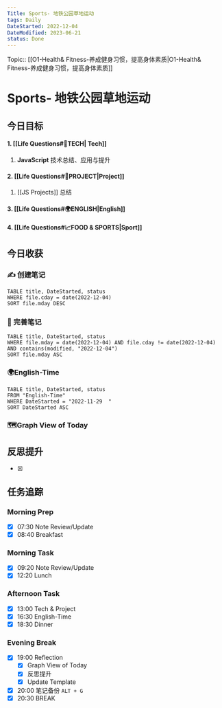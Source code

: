 ```yaml
---
Title: Sports- 地铁公园草地运动
tags: Daily
DateStarted: 2022-12-04
DateModified: 2023-06-21
status: Done
---
```

Topic:: [[O1-Health& Fitness-养成健身习惯，提高身体素质|O1-Health& Fitness-养成健身习惯，提高身体素质]]

# Sports- 地铁公园草地运动

## 今日目标

#### 1. [[Life Questions#🚀TECH| Tech]]

1. **JavaScript** 技术总结、应用与提升

#### 2. [[Life Questions#🚀PROJECT|Project]]

1. [[JS Projects]] 总结

#### 3. [[Life Questions#🌍ENGLISH|English]]

#### 4. [[Life Questions#📈FOOD & SPORTS|Sport]]

## 今日收获

### ✍️ 创建笔记

```dataview
TABLE title, DateStarted, status
WHERE file.cday = date(2022-12-04)
SORT file.mday DESC
```

### 📝 完善笔记

```dataview
TABLE title, DateStarted, status
WHERE file.mday = date(2022-12-04) AND file.cday != date(2022-12-04) AND contains(modified, "2022-12-04")
SORT file.mday ASC
```

### 🌍English-Time

```dataview
TABLE title, DateStarted, status
FROM "English-Time"
WHERE DateStarted = "2022-11-29  "
SORT DateStarted ASC
```

### 🗺️Graph View of Today

## 反思提升

- [x]

## 任务追踪

### Morning Prep

- [x] 07:30 Note Review/Update
- [x] 08:40 Breakfast

### Morning Task

- [x] 09:20 Note Review/Update
- [x] 12:20 Lunch

### Afternoon Task

- [x] 13:00 Tech & Project
- [x] 16:30 English-Time
- [x] 18:30 Dinner

### Evening Break

- [x] 19:00 Reflection
  - [x] Graph View of Today
  - [x] 反思提升
  - [x] Update Template
- [x] 20:00 笔记备份 `ALT + G`
- [x] 20:30 BREAK
